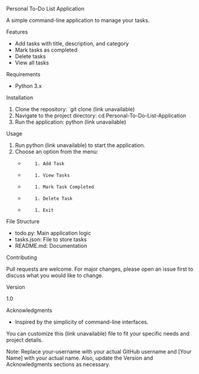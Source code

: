 

Personal To-Do List Application

A simple command-line application to manage your tasks.

Features

- Add tasks with title, description, and category
- Mark tasks as completed
- Delete tasks
- View all tasks

Requirements

- Python 3.x

Installation

1. Clone the repository: `git clone (link unavailable)
2. Navigate to the project directory: cd Personal-To-Do-List-Application
3. Run the application: python (link unavailable)

Usage

1. Run python (link unavailable) to start the application.
2. Choose an option from the menu:
    -         1. Add Task
    -         1. View Tasks
    -         1. Mark Task Completed
    -         1. Delete Task
    -         1. Exit

File Structure

- todo.py: Main application logic
- tasks.json: File to store tasks
- README.md: Documentation

Contributing

Pull requests are welcome. For major changes, please open an issue first to discuss what you would like to change.


Version

1.0

Acknowledgments

- Inspired by the simplicity of command-line interfaces.

You can customize this (link unavailable) file to fit your specific needs and project details.

Note: Replace your-username with your actual GitHub username and [Your Name] with your actual name. Also, update the Version and Acknowledgments sections as necessary.